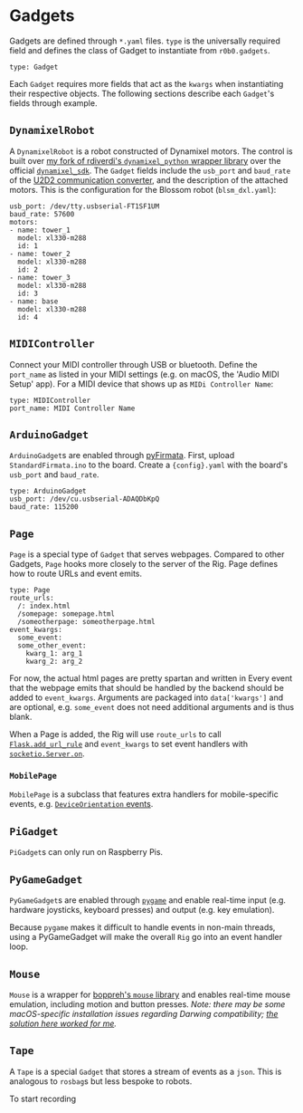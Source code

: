 # Gadgets

Gadgets are defined through `*.yaml` files.
`type` is the universally required field and defines the class of Gadget to instantiate from `r0b0.gadgets`.

```
type: Gadget
```

Each `Gadget` requires more fields that act as the `kwargs` when instantiating their respective objects.
The following sections describe each `Gadget`'s fields through example.

## `DynamixelRobot`

A `DynamixelRobot` is a robot constructed of Dynamixel motors.
The control is built over [my fork of rdiverdi's `dynamixel_python` wrapper library](https://github.com/psychomugs/dynamixel_python) over the official [`dynamixel_sdk`](https://github.com/ROBOTIS-GIT/DynamixelSDK).
The `Gadget` fields include the `usb_port` and `baud_rate` of the [U2D2 communication converter](https://emanual.robotis.com/docs/en/parts/interface/u2d2/), and the description of the attached motors.
This is the configuration for the Blossom robot (`blsm_dxl.yaml`):
```
usb_port: /dev/tty.usbserial-FT1SF1UM
baud_rate: 57600
motors: 
- name: tower_1
  model: xl330-m288
  id: 1
- name: tower_2
  model: xl330-m288
  id: 2
- name: tower_3
  model: xl330-m288
  id: 3
- name: base
  model: xl330-m288
  id: 4
```

## `MIDIController`

Connect your MIDI controller through USB or bluetooth.
Define the `port_name` as listed in your MIDI settings (e.g. on macOS, the 'Audio MIDI Setup' app).
For a MIDI device that shows up as `MIDi Controller Name`:
```
type: MIDIController
port_name: MIDI Controller Name
```

## `ArduinoGadget`

`ArduinoGadget`s are enabled through [pyFirmata](https://github.com/tino/pyFirmata).
First, upload `StandardFirmata.ino` to the board.
Create a `{config}.yaml` with the board's `usb_port` and `baud_rate`.

```
type: ArduinoGadget
usb_port: /dev/cu.usbserial-ADAQDbKpQ
baud_rate: 115200
```

## `Page`

`Page` is a special type of `Gadget` that serves webpages.
Compared to other Gadgets, `Page` hooks more closely to the server of the Rig.
Page defines how to route URLs and event emits.
```
type: Page
route_urls:
  /: index.html
  /somepage: somepage.html
  /someotherpage: someotherpage.html
event_kwargs:
  some_event:
  some_other_event:
    kwarg_1: arg_1
    kwarg_2: arg_2
```
For now, the actual html pages are pretty spartan and written in 
Every event that the webpage emits that should be handled by the backend should be added to `event_kwargs`.
Arguments are packaged into `data['kwargs']` and are optional, e.g. `some_event` does not need additional arguments and is thus blank.
<!-- Note that arguments are optional, e.g. `some_event` has -->

When a Page is added, the Rig will use `route_urls` to call [`Flask.add_url_rule`](https://tedboy.github.io/flask/generated/generated/flask.Flask.add_url_rule.html) and `event_kwargs` to set event handlers with [`socketio.Server.on`](https://python-socketio.readthedocs.io/en/latest/server.html#event-callbacks).

### `MobilePage`

`MobilePage` is a subclass that features extra handlers for mobile-specific events, e.g. [`DeviceOrientation` events](https://developer.mozilla.org/en-US/docs/Web/API/Window/deviceorientation_event).

## `PiGadget`

`PiGadget`s can only run on Raspberry Pis.

## `PyGameGadget`

`PyGameGadget`s are enabled through [`pygame`](https://www.pygame.org) and enable real-time input (e.g. hardware joysticks, keyboard presses) and output (e.g. key emulation).
<!-- Because of PyGame's handling of events in loops, -->
Because `pygame` makes it difficult to handle events in non-main threads, using a PyGameGadget will make the overall `Rig` go into an event handler loop.

## `Mouse`

`Mouse` is a wrapper for [boppreh's `mouse` library](https://github.com/boppreh/mouse) and enables real-time mouse emulation, including motion and button presses.
*Note: there may be some macOS-specific installation issues regarding Darwing compatibility; [the solution here worked for me](https://github.com/boppreh/mouse/issues/75).*

## `Tape`

A `Tape` is a special `Gadget` that stores a stream of events as a `json`.
This is analogous to `rosbag`s but less bespoke to robots.

To start recording